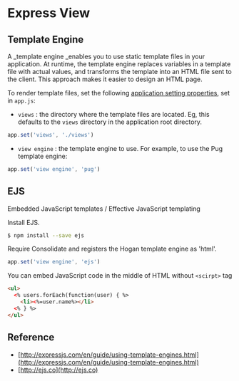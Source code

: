 # Express View

## Template Engine

A \_template engine \_enables you to use static template files in your application. At runtime, the template engine replaces variables in a template file with actual values, and transforms the template into an HTML file sent to the client. This approach makes it easier to design an HTML page.

To render template files, set the following [application setting properties](http://expressjs.com/en/4x/api.html#app.set), set in `app.js`:

* `views` : the directory where the template files are located. Eg, this defaults to the `views` directory in the application root directory.

```js
app.set('views', './views')
```

* `view engine` : the template engine to use. For example, to use the Pug template engine:

```js
app.set('view engine', 'pug')
```

## EJS

Embedded JavaScript templates / Effective JavaScript templating

Install EJS.

```bash
$ npm install --save ejs
```

Require Consolidate and registers the Hogan template engine as 'html'.

```js
app.set('view engine', 'ejs')
```

You can embed JavaScript code in the middle of HTML without `<scirpt>` tag

```html
<ul>
  <% users.forEach(function(user) { %>
    <li><%=user.name%></li>
  <% } %>
</ul>
```

## Reference

* [http://expressjs.com/en/guide/using-template-engines.html](http://expressjs.com/en/guide/using-template-engines.html)
* [http://ejs.co](http://ejs.co)



